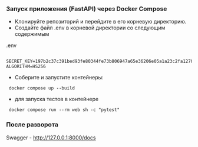### Запуск приложения (FastAPI) через Docker Compose
* Клонируйте репозиторий и перейдите в его корневую директорию.
* Создайте файл .env в корневой директории со следующим содержимым
  
.env

```shell

SECRET_KEY=197b2c37c391bed93fe80344fe73b806947a65e36206e05a1a23c2fa12702fe3
ALGORITHM=HS256
```

*  Соберите и запустите контейнеры:
```shell
 docker compose up --build
```

* для запуска тестов в контейнере
```shell
 docker compose run --rm web sh -c "pytest"
```


### После разворота

Swagger - http://127.0.0.1:8000/docs
